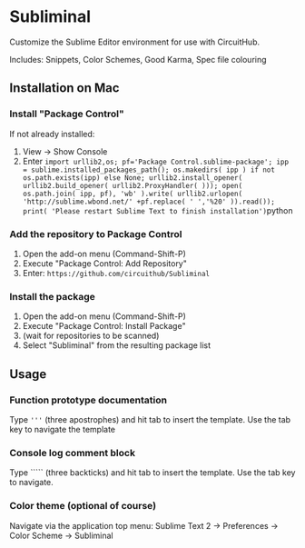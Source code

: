 Subliminal
==========

Customize the Sublime Editor environment for use with CircuitHub.

Includes: Snippets, Color Schemes, Good Karma, Spec file colouring

## Installation on Mac

### Install "Package Control" 

If not already installed:
1. View -> Show Console
2. Enter ```import urllib2,os; pf='Package Control.sublime-package'; ipp = sublime.installed_packages_path(); os.makedirs( ipp ) if not os.path.exists(ipp) else None; urllib2.install_opener( urllib2.build_opener( urllib2.ProxyHandler( ))); open( os.path.join( ipp, pf), 'wb' ).write( urllib2.urlopen( 'http://sublime.wbond.net/' +pf.replace( ' ','%20' )).read()); print( 'Please restart Sublime Text to finish installation')```python

### Add the repository to Package Control
1. Open the add-on menu (Command-Shift-P)
2. Execute "Package Control: Add Repository"
3. Enter: ```https://github.com/circuithub/Subliminal```

### Install the package
1. Open the add-on menu (Command-Shift-P)
2. Execute "Package Control: Install Package"
3. (wait for repositories to be scanned)
4. Select "Subliminal" from the resulting package list



## Usage

### Function prototype documentation
Type `'''` (three apostrophes) and hit tab to insert the template. Use the tab key to navigate the template

### Console log comment block
Type ````` (three backticks) and hit tab to insert the template. Use the tab key to navigate.

### Color theme (optional of course)
Navigate via the application top menu: Sublime Text 2 -> Preferences -> Color Scheme -> Subliminal
